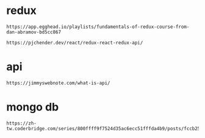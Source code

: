 # redux
```
https://app.egghead.io/playlists/fundamentals-of-redux-course-from-dan-abramov-bd5cc867
```
```
https://pjchender.dev/react/redux-react-redux-api/
```
# api
```
https://jimmyswebnote.com/what-is-api/
```
# mongo db
```
https://zh-tw.coderbridge.com/series/800ffff9f7524d35ac6ecc51fffda4b9/posts/fccb25a652444dfda38629965eac7c7d
```
